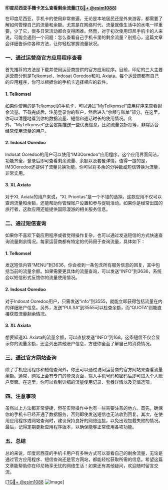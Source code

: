 **印度尼西亚手機卡怎么查看剩余流量[[TG💪+ @esim1088](https://t.me/s/esim1088)]**

在印度尼西亚，手机卡的使用非常普遍，无论是本地居民还是外来游客，都需要了解如何管理自己的流量和余额。尤其是在网络时代，流量就像生活中的水电一样重要，少了它，很多日常活动都会变得困难。然而，对于初次使用印尼手机卡的人来说，可能会遇到一个问题：怎么查看自己手机卡里的剩余流量？别担心，这篇文章会详细告诉你各种方法，让你轻松掌握流量状况。

### **一、通过运营商官方应用程序查看**

首先推荐的方法是下载并使用运营商提供的官方应用程序。目前，印尼的三大主要运营商分别是Telkomsel、Indosat Ooredoo和XL Axiata。每个运营商都有自己的应用程序，你可以根据你的手机卡选择相应的软件。

#### **1. Telkomsel**
如果你使用的是Telkomsel的手机卡，可以通过“MyTelkomsel”应用程序来查看剩余流量。下载完成后，注册登录你的账户，然后进入“余额与账单”部分。在这里，你可以清楚地看到你的数据流量、短信和通话时长的使用情况。此外，“MyTelkomsel”还会定期推送一些优惠信息，比如流量包折扣等，非常适合经常使用流量的用户。

#### **2. Indosat Ooredoo**
Indosat Ooredoo的用户可以使用“IM3Ooredoo”应用程序。这个应用界面简洁，功能齐全，登录后即可查看剩余流量、余额以及套餐详情。值得一提的是，IM3Ooredoo还提供了流量兑换功能，你可以将多余的分钟数或短信转换为流量，非常实用。

#### **3. XL Axiata**
对于XL Axiata的用户来说，“XL Prioritas”是一个不错的选择。这款应用不仅可以查询流量和余额，还能帮助你管理账户设置和参与促销活动。如果你是经常出国的旅行者，这款应用还能提供国际漫游的相关服务信息。

### **二、通过短信查询**

如果你不喜欢下载应用程序或者觉得操作复杂，也可以通过发送短信的方式快速查询流量剩余情况。每家运营商都有特定的代码用于查询流量，具体如下：

#### **1. Telkomsel**
发送短信内容“MENU”到3636，你会收到一条包含所有服务信息的回复，其中包括当前的流量余额。如果需要更具体的流量查询，可以发送“INFO”到3636，系统会以短信形式反馈你的流量使用情况。

#### **2. Indosat Ooredoo**
对于Indosat Ooredoo用户，只需发送“info”到3555，就能立即获得包括流量在内的详细账户信息。另外，发送“PULSA”到3555可以检查余额，而“QUOTA”则能直接获取流量剩余情况。

#### **3. XL Axiata**
想要知道XL Axiata的流量余额，可以直接发送“INFO”到168。这条短信不仅会显示你的流量余额，还会列出其他账户信息，方便你全面了解自己的消费情况。

### **三、通过官方网站查询**

除了手机应用程序和短信查询外，你还可以通过访问运营商的官方网站来查看流量余额。通常，网站上会有专门的登录页面，输入手机号码和密码后即可进入个人账户页面。在这里，你可以看到详细的流量使用记录、套餐详情以及充值选项。

### **四、注意事项**

虽然以上方法都非常便捷，但在实际操作中也有一些需要注意的地方。首先，确保你的手机卡已经开通了数据服务，否则即使发送短信也无法收到回复。其次，在使用应用程序或网站查询时，建议保持良好的网络连接，以免出现加载失败的情况。最后，记得定期更新应用程序版本，以确保能够正常使用各项功能。

### **五、总结**

总的来说，印度尼西亚的手机卡用户有多种方式可以查看自己的剩余流量，无论是通过官方应用程序、短信查询还是官方网站，都能轻松获取所需的信息。希望这篇文章能帮助你在印尼畅享无忧的网络生活！如果还有其他疑问，欢迎随时留言交流。

[[TG💪+ @esim1088](https://t.me/s/esim1088) ![Image](https://i.postimg.cc/4NQfJmqS/Snipaste-2025-05-13-00-14-12.png)]